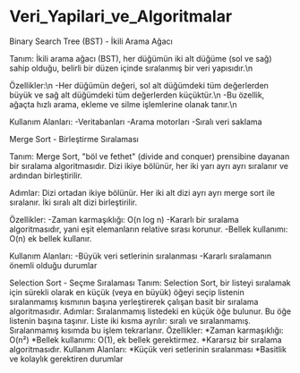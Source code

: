 # Veri_Yapilari_ve_Algoritmalar

Binary Search Tree (BST) - İkili Arama Ağacı

Tanım: İkili arama ağacı (BST), her düğümün iki alt düğüme (sol ve sağ) sahip olduğu, belirli bir düzen içinde sıralanmış bir veri yapısıdır.\n

Özellikler:\n
-Her düğümün değeri, sol alt düğümdeki tüm değerlerden büyük ve sağ alt düğümdeki tüm değerlerden küçüktür.\n
-Bu özellik, ağaçta hızlı arama, ekleme ve silme işlemlerine olanak tanır.\n

Kullanım Alanları:
-Veritabanları
-Arama motorları
-Sıralı veri saklama


Merge Sort - Birleştirme Sıralaması

Tanım: Merge Sort, "böl ve fethet" (divide and conquer) prensibine dayanan bir sıralama algoritmasıdır. Dizi ikiye bölünür, her iki yarı ayrı ayrı sıralanır ve ardından birleştirilir.

Adımlar:
Dizi ortadan ikiye bölünür.
Her iki alt dizi ayrı ayrı merge sort ile sıralanır.
İki sıralı alt dizi birleştirilir.

Özellikler:
-Zaman karmaşıklığı: O(n log n)
-Kararlı bir sıralama algoritmasıdır, yani eşit elemanların relative sırası korunur.
-Bellek kullanımı: O(n) ek bellek kullanır.

Kullanım Alanları:
-Büyük veri setlerinin sıralanması
-Kararlı sıralamanın önemli olduğu durumlar


Selection Sort - Seçme Sıralaması
Tanım: Selection Sort, bir listeyi sıralamak için sürekli olarak en küçük (veya en büyük) öğeyi seçip listenin sıralanmamış kısmının başına yerleştirerek çalışan basit bir sıralama algoritmasıdır.
Adımlar:
Sıralanmamış listedeki en küçük öğe bulunur.
Bu öğe listenin başına taşınır.
Liste iki kısma ayrılır: sıralı ve sıralanmamış.
Sıralanmamış kısımda bu işlem tekrarlanır.
Özellikler:
*Zaman karmaşıklığı: O(n²)
*Bellek kullanımı: O(1), ek bellek gerektirmez.
*Kararsız bir sıralama algoritmasıdır.
Kullanım Alanları:
*Küçük veri setlerinin sıralanması
*Basitlik ve kolaylık gerektiren durumlar
